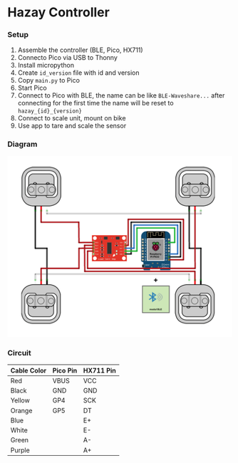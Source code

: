 # Hazay Controller

### Setup

1. Assemble the controller (BLE, Pico, HX711)
2. Connecto Pico via USB to Thonny
3. Install micropython
4. Create `id_version` file with id and version
5. Copy `main.py` to Pico
6. Start Pico
7. Connect to Pico with BLE, the name can be like `BLE-Waveshare...` after connecting for the first time the name will be reset to `hazay_{id}_{version}`
8. Connect to scale unit, mount on bike
9. Use app to tare and scale the sensor

### Diagram

![Circuit diagram](/assets/circuit.png)

### Circuit

| Cable Color | Pico Pin | HX711 Pin |
| ----------- | -------- | --------- |
| Red         | VBUS     | VCC       |
| Black       | GND      | GND       |
| Yellow      | GP4      | SCK       |
| Orange      | GP5      | DT        |
| Blue        |          | E+        |
| White       |          | E-        |
| Green       |          | A-        |
| Purple      |          | A+        |
